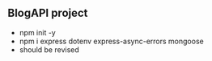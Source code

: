 ## BlogAPI project

* npm init -y
* npm i express dotenv express-async-errors mongoose
* should be revised
